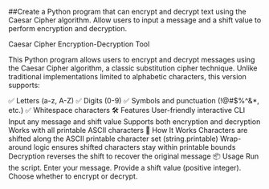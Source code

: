 ##Create a Python program that can encrypt and decrypt text using the Caesar Cipher algorithm. Allow users to input a message and a shift value to perform encryption and decryption.

Caesar Cipher Encryption-Decryption Tool

This Python program allows users to encrypt and decrypt messages using the Caesar Cipher algorithm, a classic substitution cipher technique. Unlike traditional implementations limited to alphabetic characters, this version supports:

✅ Letters (a-z, A-Z)
✅ Digits (0-9)
✅ Symbols and punctuation (!@#$%^&*, etc.)
✅ Whitespace characters
🛠 Features
User-friendly interactive CLI
Input any message and shift value
Supports both encryption and decryption
Works with all printable ASCII characters
🚀 How It Works
Characters are shifted along the ASCII printable character set (string.printable)
Wrap-around logic ensures shifted characters stay within printable bounds
Decryption reverses the shift to recover the original message
📦 Usage
Run the script.
Enter your message.
Provide a shift value (positive integer).
Choose whether to encrypt or decrypt.
